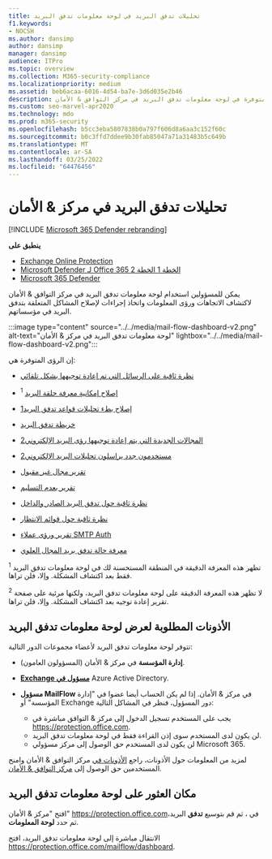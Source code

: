 ```yaml
---
title: تحليلات تدفق البريد في لوحة معلومات تدفق البريد
f1.keywords:
- NOCSH
ms.author: dansimp
author: dansimp
manager: dansimp
audience: ITPro
ms.topic: overview
ms.collection: M365-security-compliance
ms.localizationpriority: medium
ms.assetid: beb6acaa-6016-4d54-ba7e-3d6d035e2b46
description: يمكن للمسؤولين التعرف على الرؤى والتقارير المتوفرة في لوحة معلومات تدفق البريد في مركز التوافق & الأمان.
ms.custom: seo-marvel-apr2020
ms.technology: mdo
ms.prod: m365-security
ms.openlocfilehash: b5cc3eba5807838b0a797f606d8a6aa3c152f60c
ms.sourcegitcommit: b0c3ffd7ddee9b30fab85047a71a31483b5c649b
ms.translationtype: MT
ms.contentlocale: ar-SA
ms.lasthandoff: 03/25/2022
ms.locfileid: "64476456"
---
```

# <a name="mail-flow-insights-in-the-security--compliance-center"></a>تحليلات تدفق البريد في مركز & الأمان

[!INCLUDE [Microsoft 365 Defender rebranding](../includes/microsoft-defender-for-office.md)]

**ينطبق على**
- [Exchange Online Protection](exchange-online-protection-overview.md)
- [Microsoft Defender لـ Office 365 الخطة 1 الخطة 2](defender-for-office-365.md)
- [Microsoft 365 Defender](../defender/microsoft-365-defender.md)

يمكن للمسؤولين استخدام لوحة معلومات تدفق البريد في مركز التوافق & الأمان لاكتشاف الاتجاهات ورؤى المعلومات واتخاذ إجراءات لإصلاح المشاكل المتعلقة بتدفق البريد في مؤسساتهم.

:::image type="content" source="../../media/mail-flow-dashboard-v2.png" alt-text="لوحة معلومات تدفق البريد في مركز & الأمان" lightbox="../../media/mail-flow-dashboard-v2.png":::

إن الرؤى المتوفرة هي:

- [نظرة ثاقبة على الرسائل التي تم إعادة توجيهها بشكل تلقائي](mfi-auto-forwarded-messages-report.md)

- [إصلاح إمكانية معرفة حلقة البريد](mfi-mail-loop-insight.md) <sup>1</sup>

- [إصلاح بطء تحليلات قواعد تدفق البريد1](mfi-slow-mail-flow-rules-insight.md)<sup></sup>

- [خريطة تدفق البريد](mfi-mail-flow-map-report.md)

- [المجالات الجديدة التي يتم إعادة توجيهها رؤى البريد الإلكتروني2](mfi-new-domains-being-forwarded-email.md)<sup></sup>

- [مستخدمون جدد يراسلون تحليلات البريد الإلكتروني2](mfi-new-users-forwarding-email.md)<sup></sup>

- [تقرير مجال غير مقبول](mfi-non-accepted-domain-report.md)

- [تقرير بعدم التسليم](mfi-non-delivery-report.md)

- [نظرة ثاقبة حول تدفق البريد الصادر والداخل](mfi-outbound-and-inbound-mail-flow.md)

- [نظرة ثاقبة حول قوائم الانتظار](mfi-queue-alerts-and-queues.md)

- [تقرير ورؤى عملاء SMTP Auth](mfi-smtp-auth-clients-report.md)

- [معرفة حالة تدفق بريد المجال العلوي](mfi-domain-mail-flow-status-insight.md)

<sup>1</sup> تظهر هذه المعرفة الدقيقة في المنطقة المستحسنة لك في لوحة معلومات تدفق البريد فقط بعد اكتشاف المشكلة. وإلا، فلن تراها.

<sup>2</sup> لا تظهر هذه المعرفة الدقيقة على لوحة معلومات تدفق البريد، ولكنها مرئية على صفحة تقرير إعادة توجيه بعد [](view-mail-flow-reports.md#forwarding-report) اكتشاف المشكلة. وإلا، فلن تراها.

## <a name="permissions-required-to-view-the-mail-flow-dashboard"></a>الأذونات المطلوبة لعرض لوحة معلومات تدفق البريد

تتوفر لوحة معلومات تدفق البريد لأعضاء مجموعات الدور التالية:

- **إدارة المؤسسة** في مركز & الأمان (المسؤولون العامون).

- **[Exchange مسؤول في](/azure/active-directory/roles/permissions-reference#exchange-administrator)** Azure Active Directory.

- **مسؤول MailFlow** في مركز & الأمان. إذا لم يكن الحساب أيضا عضوا في "إدارة المؤسسة" أو Exchange دور المسؤول، فنظر في المشاكل التالية:
  - يجب على المستخدم تسجيل الدخول إلى مركز & التوافق مباشرة في <https://protection.office.com>.
  - لن يكون لدى المستخدم سوى إذن القراءة فقط في لوحة معلومات تدفق البريد.
  - لن يكون لدى المستخدم حق الوصول إلى مركز مسؤولي Microsoft 365.

لمزيد من المعلومات حول الأذونات، راجع [الأذونات في](permissions-in-the-security-and-compliance-center.md) مركز التوافق & الأمان وامنح المستخدمين حق الوصول إلى [مركز التوافق & الأمان](grant-access-to-the-security-and-compliance-center.md).

## <a name="where-to-find-the-mail-flow-dashboard"></a>مكان العثور على لوحة معلومات تدفق البريد

افتح "مركز & الأمان" <https://protection.office.com>في ، ثم قم بتوسيع **تدفق** البريد، ثم حدد **لوحة المعلومات**.

الانتقال مباشرة إلى لوحة معلومات تدفق البريد، افتح <https://protection.office.com/mailflow/dashboard>.